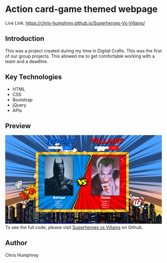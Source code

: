 <h1>Action card-game themed webpage</h1>

Live Link: https://chris-humphrey.github.io/Superheroes-Vs-Villains/

<h2>Introduction</h2>
This was a project created during my time in Digital Crafts. This was the first of our group projects. This allowed me to get comfortable working with a team and a deadline.

## Key Technologies
 * HTML
 * CSS
 * Bootstrap
 * jQuery
 * APIs

<h2>Preview</h2>
<img src="img-5.jpg" style="width= 30px">
To see the full code, please visit <a href="https://github.com/Chris-Humphrey/Superheroes-Vs-Villains">Superheroes vs Villains</a> on Github.

<h2>Author</h2>
Chris Humphrey

